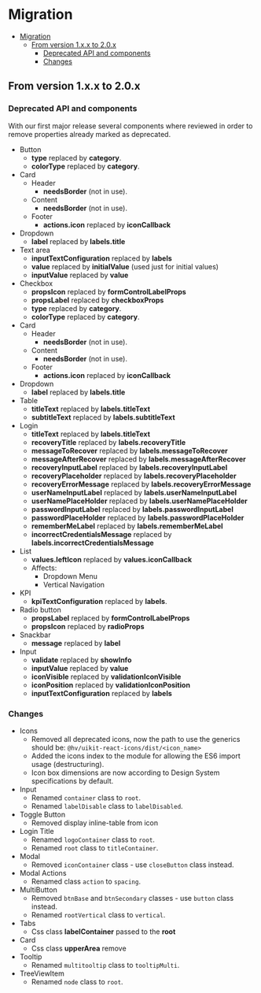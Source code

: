 # Migration

- [Migration](#migration)
  - [From version 1.x.x to 2.0.x](#from-version-1xx-to-20x)
    - [Deprecated API and components](#deprecated-api-and-components)
    - [Changes](#changes)

## From version 1.x.x to 2.0.x

### Deprecated API and components

With our first major release several components where reviewed in order to remove properties already marked as deprecated.

- Button
  - **type** replaced by **category**.
  - **colorType** replaced by **category**.
- Card
  - Header
    - **needsBorder** (not in use).
  - Content
    - **needsBorder** (not in use).
  - Footer
    - **actions.icon** replaced by **iconCallback**
- Dropdown
  - **label** replaced by **labels.title**
- Text area
  - **inputTextConfiguration** replaced by **labels**
  - **value** replaced by **initialValue** (used just for initial values)
  - **inputValue** replaced by **value**
- Checkbox
  - **propsIcon** replaced by **formControlLabelProps**
  - **propsLabel** replaced by **checkboxProps**
  - **type** replaced by **category**.
  - **colorType** replaced by **category**.
- Card
  - Header
    - **needsBorder** (not in use).
  - Content
    - **needsBorder** (not in use).
  - Footer
    - **actions.icon** replaced by **iconCallback**
- Dropdown
  - **label** replaced by **labels.title**
- Table
  - **titleText** replaced by **labels.titleText**
  - **subtitleText** replaced by **labels.subtitleText**
- Login
  - **titleText** replaced by **labels.titleText**
  - **recoveryTitle** replaced by **labels.recoveryTitle**
  - **messageToRecover** replaced by **labels.messageToRecover**
  - **messageAfterRecover** replaced by **labels.messageAfterRecover**
  - **recoveryInputLabel** replaced by **labels.recoveryInputLabel**
  - **recoveryPlaceholder** replaced by **labels.recoveryPlaceholder**
  - **recoveryErrorMessage** replaced by **labels.recoveryErrorMessage**
  - **userNameInputLabel** replaced by **labels.userNameInputLabel**
  - **userNamePlaceHolder** replaced by **labels.userNamePlaceHolder**
  - **passwordInputLabel** replaced by **labels.passwordInputLabel**
  - **passwordPlaceHolder** replaced by **labels.passwordPlaceHolder**
  - **rememberMeLabel** replaced by **labels.rememberMeLabel**
  - **incorrectCredentialsMessage** replaced by **labels.incorrectCredentialsMessage**
- List
  - **values.leftIcon** replaced by **values.iconCallback**
  - Affects:
    - Dropdown Menu
    - Vertical Navigation
- KPI
  - **kpiTextConfiguration** replaced by **labels**.
- Radio button
  - **propsLabel** replaced by **formControlLabelProps**
  - **propsIcon** replaced by **radioProps**
- Snackbar
  - **message** replaced by **label**
- Input
  - **validate** replaced by **showInfo**
  - **inputValue** replaced by **value**
  - **iconVisible** replaced by **validationIconVisible**
  - **iconPosition** replaced by **validationIconPosition**
  - **inputTextConfiguration** replaced by **labels**

### Changes

- Icons
  - Removed all deprecated icons, now the path to use the generics should be: `@hv/uikit-react-icons/dist/<icon_name>`
  - Added the icons index to the module for allowing the ES6 import usage (destructuring).
  - Icon box dimensions are now according to Design System specifications by default.
- Input
  - Renamed `container` class to `root`.
  - Renamed `labelDisable` class to `labelDisabled`.
- Toggle Button
  - Removed display inline-table from icon
- Login Title
  - Renamed `logoContainer` class to `root`.
  - Renamed `root` class to `titleContainer`.
- Modal
  - Removed `iconContainer` class - use `closeButton` class instead.
- Modal Actions
  - Renamed class `action` to `spacing`.
- MultiButton
  - Removed `btnBase` and `btnSecondary` classes - use `button` class instead.
  - Renamed `rootVertical` class to `vertical`.
- Tabs
  - Css class **labelContainer** passed to the **root**
- Card
  - Css class **upperArea** remove
- Tooltip
  - Renamed `multitooltip` class to `tooltipMulti`.
- TreeViewItem
  - Renamed `node` class to `root`.

